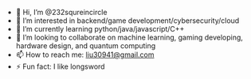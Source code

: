 - 👋 Hi, I’m @232squreincircle
- 👀 I’m interested in backend/game development/cybersecurity/cloud
- 🌱 I’m currently learning python/java/javascript/C++
- 💞️ I’m looking to collaborate on machine learning, gaming developing, hardware design, and quantum computing
- 📫 How to reach me: liu30941@gmail.com
- ⚡ Fun fact: I like longsword

<!---
232squreincircle/232squreincircle is a ✨ special ✨ repository because its `README.md` (this file) appears on your GitHub profile.
You can click the Preview link to take a look at your changes.
--->
